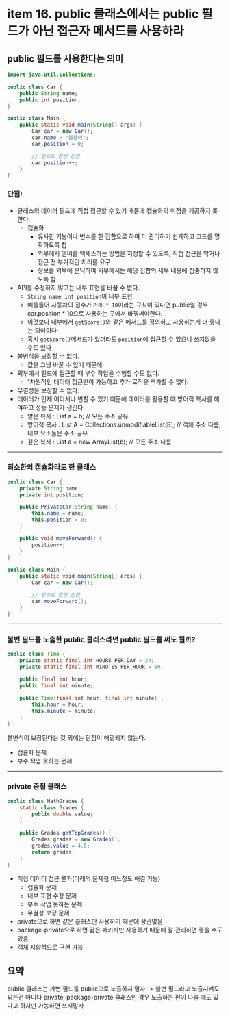 # item 16. public 클래스에서는 public 필드가 아닌 접근자 메서드를 사용하라

## public 필드를 사용한다는 의미

```java
import java.util.Collections;

public class Car {
    public String name;
    public int position;
}

public class Main {
    public static void main(String[] args) {
        Car car = new Car();
        car.name = "붕붕이";
        car.position = 0;

        // 앞으로 한칸 전진
        car.position++;
    }
}
```

### 단점!

- 클래스의 데이터 필드에 직접 접근할 수 있기 때문에 캡슐화의 이점을 제공하지 못한다.
    - 캡슐화
        - 유사한 기능이나 변수를 한 집합으로 하여 더 관리하기 쉽게하고 코드를 명확하도록 함
        - 외부에서 멤버를 액세스하는 방법을 지정할 수 있도록, 직접 접근을 막거나 접근 전 부가적인 처리를 요구
        - 정보를 외부에 은닉하여 외부에서는 해당 집합의 세부 내용에 집중하지 않도록 함
- API를 수정하지 않고는 내부 표현을 바꿀 수 없다.
    - `String name`, `int position`이 내부 표현.
    - 예를들어 자동차의 점수가 `거리 * 10`이라는 규칙이 있다면 public일 경우 car.position * 10으로 사용하는 곳에서 바꿔써야한다.
    - 이것보다 내부에서 `getScore()`와 같은 메서드를 정의하고 사용하는게 더 좋다는 의미이다
    - 혹시 `getScore()`메서드가 있더라도 `position`에 접근할 수 있으니 쓰지않을 수도 있다
- 불변식을 보장할 수 없다.
    - 값을 그냥 바꿀 수 있기 때문에
- 외부에서 필드에 접근할 때 부수 작업을 수행할 수도 없다.
    - 1차원적인 데이터 접근만이 가능하고 추가 로직을 추가할 수 없다.
- 무결성을 보장할 수 없다.
- 데이터가 언제 어디서나 변할 수 있기 때문에 데이터를 활용할 때 방어적 복사를 해야하고 성능 문제가 생긴다.
    - 얕은 복사 : List a = b; // 모든 주소 공유
    - 방어적 복사 : List A = Collections.unmodifiableList(B); // 객체 주소 다름, 내부 요소들은 주소 공유
    - 깊은 복사 : List a = new ArrayList(b); // 모든 주소 다름

---

### 최소한의 캡슐화라도 한 클래스

```java
public class Car {
    private String name;
    private int position;

    public PrivateCar(String name) {
        this.name = name;
        this.position = 0;
    }

    public void moveForward() {
        position++;
    }
}

public class Main {
    public static void main(String[] args) {
        Car car = new Car();

        // 앞으로 한칸 전진
        car.moveForward();
    }
}
```

---

### 불변 필드를 노출한 public 클래스라면 public 필드를 써도 될까?

```java
public class Time {
    private static final int HOURS_PER_DAY = 24;
    private static final int MINUTES_PER_HOUR = 60;
    
    public final int hour;
    public final int minute;

    public Time(final int hour, final int minute) {
        this.hour = hour;
        this.minute = minute;
    }   
}
```

불변식이 보장된다는 것 외에는 단점이 해결되지 않는다.
- 캡슐화 문제
- 부수 작업 못하는 문제

---

### private 중첩 클래스

```java
public class MathGrades {
    static class Grades {
        public double value;
    }
    
    public Grades getTopGrades() {
        Grades grades = new Grades();
        grades.value = 4.5;
        return grades;
    }
}
```

- 직접 데이터 접근 불가(아래의 문제점 어느정도 해결 가능)
  - 캡슐화 문제
  - 내부 표현 수정 문제
  - 부수 작업 못하는 문제
  - 무결성 보장 문제
- private으로 하면 같은 클래스만 사용하기 때문에 상관없음
- package-private으로 하면 같은 패키지만 사용하기 때문에 잘 관리하면 좋을 수도 있음
- 객체 지향적으로 구현 가능

## 요약

public 클래스는 가변 필드를 public으로 노출하지 말자
-> 불변 필드라고 노출시켜도 되는건 아니다
private, package-private 클래스인 경우 노출하는 편이 나을 때도 있다고 하지만 가능하면 쓰지말자
